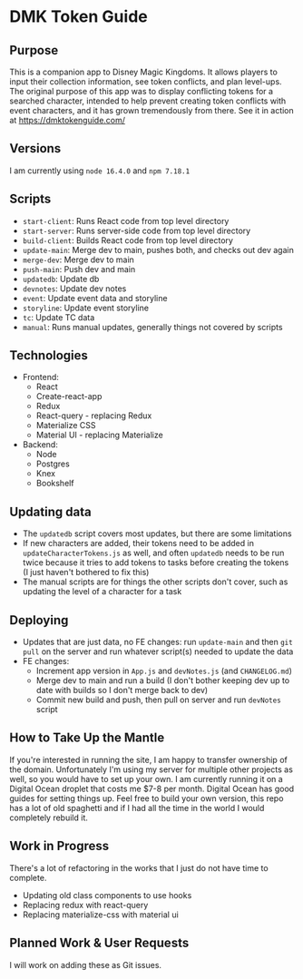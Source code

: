 # DMK Token Guide

## Purpose

This is a companion app to Disney Magic Kingdoms. It allows players to input their collection information, see token conflicts, and plan level-ups. The original purpose of this app was to display conflicting tokens for a searched character, intended to help prevent creating token conflicts with event characters, and it has grown tremendously from there. See it in action at https://dmktokenguide.com/

## Versions

I am currently using `node 16.4.0` and `npm 7.18.1`

## Scripts

-   `start-client`: Runs React code from top level directory
-   `start-server`: Runs server-side code from top level directory
-   `build-client`: Builds React code from top level directory
-   `update-main`: Merge dev to main, pushes both, and checks out dev again
-   `merge-dev`: Merge dev to main
-   `push-main`: Push dev and main
-   `updatedb`: Update db
-   `devnotes`: Update dev notes
-   `event`: Update event data and storyline
-   `storyline`: Update event storyline
-   `tc`: Update TC data
-   `manual`: Runs manual updates, generally things not covered by scripts

## Technologies

-   Frontend:
    -   React
    -   Create-react-app
    -   Redux
    -   React-query - replacing Redux
    -   Materialize CSS
    -   Material UI - replacing Materialize
-   Backend:
    -   Node
    -   Postgres
    -   Knex
    -   Bookshelf

## Updating data

-   The `updatedb` script covers most updates, but there are some limitations
-   If new characters are added, their tokens need to be added in `updateCharacterTokens.js` as well, and often `updatedb` needs to be run twice because it tries to add tokens to tasks before creating the tokens (I just haven't bothered to fix this)
-   The manual scripts are for things the other scripts don't cover, such as updating the level of a character for a task

## Deploying

-   Updates that are just data, no FE changes: run `update-main` and then `git pull` on the server and run whatever script(s) needed to update the data
-   FE changes:
    -   Increment app version in `App.js` and `devNotes.js` (and `CHANGELOG.md`)
    -   Merge dev to main and run a build (I don't bother keeping dev up to date with builds so I don't merge back to dev)
    -   Commit new build and push, then pull on server and run `devNotes` script

## How to Take Up the Mantle

If you're interested in running the site, I am happy to transfer ownership of the domain. Unfortunately I'm using my server for multiple other projects as well, so you would have to set up your own. I am currently running it on a Digital Ocean droplet that costs me $7-8 per month. Digital Ocean has good guides for setting things up. Feel free to build your own version, this repo has a lot of old spaghetti and if I had all the time in the world I would completely rebuild it.

## Work in Progress

There's a lot of refactoring in the works that I just do not have time to complete.

-   Updating old class components to use hooks
-   Replacing redux with react-query
-   Replacing materialize-css with material ui

## Planned Work & User Requests

I will work on adding these as Git issues.
